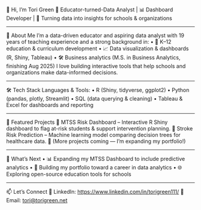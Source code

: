 👋 Hi, I’m Tori Green
🎯 Educator-turned-Data Analyst | 📊 Dashboard Developer | 🌟 Turning data into insights for schools & organizations
________________________________________
🚀 About Me
I’m a data-driven educator and aspiring data analyst with 19 years of teaching experience and a strong background in:
•	🏫 K–12 education & curriculum development
•	📈 Data visualization & dashboards (R, Shiny, Tableau)
•	🛠 Business analytics (M.S. in Business Analytics, finishing Aug 2025)
I love building interactive tools that help schools and organizations make data-informed decisions.
________________________________________
🛠 Tech Stack
Languages & Tools:
•	R (Shiny, tidyverse, ggplot2)
•	Python (pandas, plotly, Streamlit)
•	SQL (data querying & cleaning)
•	Tableau & Excel for dashboards and reporting
________________________________________
📌 Featured Projects
🔹 MTSS Risk Dashboard – Interactive R Shiny dashboard to flag at-risk students & support intervention planning.
🔹 Stroke Risk Prediction – Machine learning model comparing decision trees for healthcare data.
🔹 (More projects coming — I’m expanding my portfolio!)
________________________________________
🌟 What’s Next
•	📊 Expanding my MTSS Dashboard to include predictive analytics
•	🏢 Building my portfolio toward a career in data analytics
•	🌐 Exploring open-source education tools for schools
________________________________________
📫 Let’s Connect
💼 LinkedIn: https://www.linkedin.com/in/torigreen111/ 
📧 Email: tori@torigreen.net
